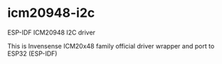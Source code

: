 # icm20948-i2c
ESP-IDF ICM20948 I2C driver

This is Invensense ICM20x48 family official driver wrapper and port to ESP32 (ESP-IDF)
